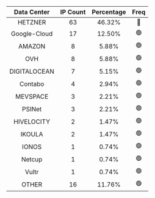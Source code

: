 | Data Center | IP Count | Percentage | Freq |
|:------------:|:--------:|:-----------:|:-----:|
| HETZNER | 63 | 46.32% | 🔴 |
| Google-Cloud | 17 | 12.50% | 🟢 |
| AMAZON | 8 | 5.88% | 🟢 |
| OVH | 8 | 5.88% | 🟢 |
| DIGITALOCEAN | 7 | 5.15% | 🟢 |
| Contabo | 4 | 2.94% | 🟢 |
| MEVSPACE | 3 | 2.21% | 🟢 |
| PSINet | 3 | 2.21% | 🟢 |
| HIVELOCITY | 2 | 1.47% | 🟢 |
| IKOULA | 2 | 1.47% | 🟢 |
| IONOS | 1 | 0.74% | 🟢 |
| Netcup | 1 | 0.74% | 🟢 |
| Vultr | 1 | 0.74% | 🟢 |
| OTHER | 16 | 11.76% | 🟢 |